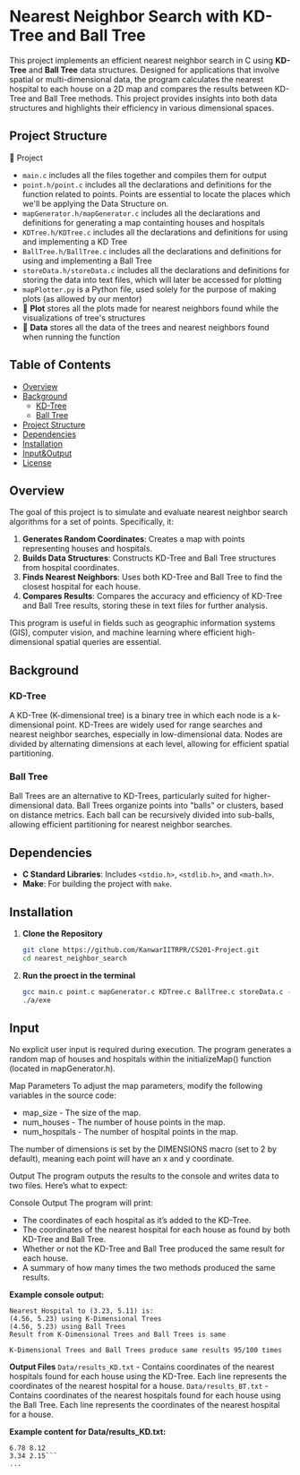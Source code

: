 # Nearest Neighbor Search with KD-Tree and Ball Tree

This project implements an efficient nearest neighbor search in C using **KD-Tree** and **Ball Tree** data structures. Designed for applications that involve spatial or multi-dimensional data, the program calculates the nearest hospital to each house on a 2D map and compares the results between KD-Tree and Ball Tree methods. This project provides insights into both data structures and highlights their efficiency in various dimensional spaces.

## Project Structure
📁 Project
- ```main.c``` includes all the files together and compiles them for output
- ```point.h/point.c``` includes all the declarations and definitions for the function related to points. Points are essential to locate the places which we'll be applying the Data Structure on.
- ```mapGenerator.h/mapGenerator.c``` includes all the declarations and definitions for generating a map containting houses and hospitals
- ```KDTree.h/KDTree.c``` includes all the declarations and definitions for using and implementing a KD Tree
- ```BallTree.h/BallTree.c``` includes all the declarations and definitions for using and implementing a Ball Tree
- ```storeData.h/storeData.c``` includes all the declarations and definitions for storing the data into text files, which will later be accessed for plotting
- ```mapPlotter.py``` is a Python file, used solely for the purpose of making plots (as allowed by our mentor)
- 📁 **Plot** stores all the plots made for nearest neighbors found while the visualizations of tree's structures
- 📁 **Data** stores all the data of the trees and nearest neighbors found when running the function

## Table of Contents
- [Overview](#overview)
- [Background](#background)
  - [KD-Tree](#kd-tree)
  - [Ball Tree](#ball-tree)
- [Project Structure](#project-structure)
- [Dependencies](#dependencies)
- [Installation](#installation)
- [Input&Output](#Input&Output)
- [License](#license)

## Overview

The goal of this project is to simulate and evaluate nearest neighbor search algorithms for a set of points. Specifically, it:
1. **Generates Random Coordinates**: Creates a map with points representing houses and hospitals.
2. **Builds Data Structures**: Constructs KD-Tree and Ball Tree structures from hospital coordinates.
3. **Finds Nearest Neighbors**: Uses both KD-Tree and Ball Tree to find the closest hospital for each house.
4. **Compares Results**: Compares the accuracy and efficiency of KD-Tree and Ball Tree results, storing these in text files for further analysis.

This program is useful in fields such as geographic information systems (GIS), computer vision, and machine learning where efficient high-dimensional spatial queries are essential.

## Background

### KD-Tree

A KD-Tree (K-dimensional tree) is a binary tree in which each node is a k-dimensional point. KD-Trees are widely used for range searches and nearest neighbor searches, especially in low-dimensional data. Nodes are divided by alternating dimensions at each level, allowing for efficient spatial partitioning.

### Ball Tree

Ball Trees are an alternative to KD-Trees, particularly suited for higher-dimensional data. Ball Trees organize points into "balls" or clusters, based on distance metrics. Each ball can be recursively divided into sub-balls, allowing efficient partitioning for nearest neighbor searches.

## Dependencies

- **C Standard Libraries**: Includes `<stdio.h>`, `<stdlib.h>`, and `<math.h>`.
- **Make**: For building the project with `make`.

## Installation

1. **Clone the Repository**
   ```bash
   git clone https://github.com/KanwarIITRPR/CS201-Project.git
   cd nearest_neighbor_search

2. **Run the proect in the terminal**
   ```bash
   gcc main.c point.c mapGenerator.c KDTree.c BallTree.c storeData.c -o a
   ./a/exe
   
## Input
No explicit user input is required during execution. The program generates a random map of houses and hospitals within the initializeMap() function (located in mapGenerator.h).

Map Parameters
To adjust the map parameters, modify the following variables in the source code:

- map_size - The size of the map.
- num_houses - The number of house points in the map.
- num_hospitals - The number of hospital points in the map.

The number of dimensions is set by the DIMENSIONS macro (set to 2 by default), meaning each point will have an x and y coordinate.

Output
The program outputs the results to the console and writes data to two files. Here’s what to expect:

Console Output
The program will print:

- The coordinates of each hospital as it’s added to the KD-Tree.
- The coordinates of the nearest hospital for each house as found by both KD-Tree and Ball Tree.
- Whether or not the KD-Tree and Ball Tree produced the same result for each house.
- A summary of how many times the two methods produced the same results.

**Example console output:**
```
Nearest Hospital to (3.23, 5.11) is:
(4.56, 5.23) using K-Dimensional Trees
(4.56, 5.23) using Ball Trees
Result from K-Dimensional Trees and Ball Trees is same

K-Dimensional Trees and Ball Trees produce same results 95/100 times
```
**Output Files**
```Data/results_KD.txt``` - Contains coordinates of the nearest hospitals found for each house using the KD-Tree. Each line represents the coordinates of the nearest hospital for a house.
```Data/results_BT.txt``` - Contains coordinates of the nearest hospitals found for each house using the Ball Tree. Each line represents the coordinates of the nearest hospital for a house.

**Example content for Data/results_KD.txt:**
```4.56 5.23
6.78 8.12
3.34 2.15```
...